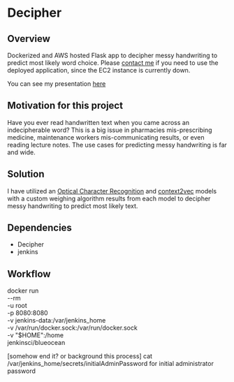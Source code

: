 # Decipher

## Overview

Dockerized and AWS hosted Flask app to decipher messy handwriting to predict most likely word choice. Please [contact me](mailto:mevanoff24@gmail.com) if you need to use the deployed application, since the EC2 instance is currently down.  

You can see my presentation [here](https://docs.google.com/presentation/d/1zYfLiZooCKe1LT3e8FkTNU39ZUZoNQfaUbTzMXQ1yn4/edit#slide=id.p)


## Motivation for this project
Have you ever read handwritten text when you came across an indecipherable word? This is a big issue in pharmacies mis-prescribing medicine, maintenance workers mis-communicating results, or even reading lecture notes. The use cases for predicting messy handwriting is far and wide. 


## Solution
I have utilized an [Optical Character Recognition](https://en.wikipedia.org/wiki/Optical_character_recognition) and [context2vec](https://u.cs.biu.ac.il/~melamuo/publications/context2vec_conll16.pdf) models with a custom weighing algorithm results from each model to decipher messy handwriting to predict most likely text. 

## Dependencies
- Decipher
- jenkins

## Workflow
docker run \
  --rm \
  -u root \
  -p 8080:8080 \
  -v jenkins-data:/var/jenkins_home \
  -v /var/run/docker.sock:/var/run/docker.sock \
  -v "$HOME":/home \
  jenkinsci/blueocean

[somehow end it? or background this process]
cat /var/jenkins_home/secrets/initialAdminPassword
for initial administrator password


